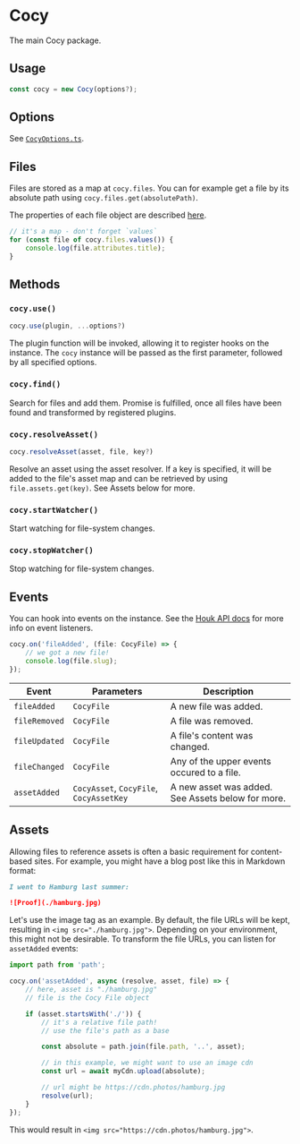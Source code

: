 # Cocy

The main Cocy package.

## Usage

```ts
const cocy = new Cocy(options?);
```

## Options

See [`CocyOptions.ts`](./src/types/CocyOptions.ts).

## Files

Files are stored as a map at `cocy.files`. You can for example get a file by its absolute path using `cocy.files.get(absolutePath)`.

The properties of each file object are described [here](./src/types/CocyFile.ts).

```ts
// it's a map - don't forget `values`
for (const file of cocy.files.values()) {
	console.log(file.attributes.title);
}
```

## Methods

### `cocy.use()`

```ts
cocy.use(plugin, ...options?)
```

The plugin function will be invoked, allowing it to register hooks on the instance. The `cocy` instance will be passed as the first parameter, followed by all specified options.

### `cocy.find()`

Search for files and add them. Promise is fulfilled, once all files have been found and transformed by registered plugins.

### `cocy.resolveAsset()`

```ts
cocy.resolveAsset(asset, file, key?)
```

Resolve an asset using the asset resolver. If a key is specified, it will be added to the file's asset map and can be retrieved by using `file.assets.get(key)`. See Assets below for more.

### `cocy.startWatcher()`

Start watching for file-system changes.

### `cocy.stopWatcher()`

Stop watching for file-system changes.

## Events

You can hook into events on the instance. See the [Houk API docs](https://github.com/krmax44/houk#api) for more info on event listeners.

```ts
cocy.on('fileAdded', (file: CocyFile) => {
	// we got a new file!
	console.log(file.slug);
});
```

| Event         | Parameters                              | Description                                       |
| ------------- | --------------------------------------- | ------------------------------------------------- |
| `fileAdded`   | `CocyFile`                              | A new file was added.                             |
| `fileRemoved` | `CocyFile`                              | A file was removed.                               |
| `fileUpdated` | `CocyFile`                              | A file's content was changed.                     |
| `fileChanged` | `CocyFile`                              | Any of the upper events occured to a file.        |
| `assetAdded`  | `CocyAsset`, `CocyFile`, `CocyAssetKey` | A new asset was added. See Assets below for more. |

## Assets

Allowing files to reference assets is often a basic requirement for content-based sites. For example, you might have a blog post like this in Markdown format:

```md
I went to Hamburg last summer:

![Proof](./hamburg.jpg)
```

Let's use the image tag as an example. By default, the file URLs will be kept, resulting in `<img src="./hamburg.jpg">`. Depending on your environment, this might not be desirable. To transform the file URLs, you can listen for `assetAdded` events:

```js
import path from 'path';

cocy.on('assetAdded', async (resolve, asset, file) => {
	// here, asset is "./hamburg.jpg"
	// file is the Cocy File object

	if (asset.startsWith('./')) {
		// it's a relative file path!
		// use the file's path as a base

		const absolute = path.join(file.path, '..', asset);

		// in this example, we might want to use an image cdn
		const url = await myCdn.upload(absolute);

		// url might be https://cdn.photos/hamburg.jpg
		resolve(url);
	}
});
```

This would result in `<img src="https://cdn.photos/hamburg.jpg">`.
